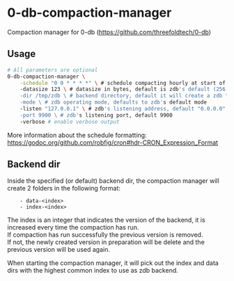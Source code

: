# 0-db-compaction-manager

Compaction manager for 0-db (https://github.com/threefoldtech/0-db)

## Usage

```sh
# All parameters are optional
0-db-compaction-manager \
    -schedule "0 0 * * * *" \ # schedule compacting hourly at start of the hour, default "0 0 4 * * *" (every day at 4am at systems timezone).
    -datasize 123 \ # datasize in bytes, default is zdb's default (256 MB)
    -dir /tmp/zdb \ # backend directory, default it will create a zdb folder in current dir
    -mode \ # zdb operating mode, defaults to zdb's default mode
    -listen "127.0.0.1" \ # zdb's listening address, default "0.0.0.0"
    -port 9900 \ # zdb's listening port, default 9900
    -verbose # enable verbose output
```

More information about the schedule formatting: https://godoc.org/github.com/robfig/cron#hdr-CRON_Expression_Format

## Backend dir

Inside the specified (or default) backend dir, the compaction manager will create 2 folders in the following format:
```
    - data-<index>  
    - index-<index>  
```

The index is an integer that indicates the  version of the backend, it is increased every time the compaction has run.  
If compaction has run successfully the previous version is removed.  
If not, the newly created version in preparation will be delete and the previous version will be used again.

When starting the compaction manager, it will pick out the index and data dirs with the highest common index to use as zdb backend.
